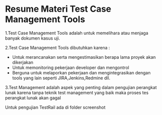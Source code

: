 # Resume Materi Test Case Management Tools
1.Test Case Management Tools adalah untuk memelihara atau menjaga banyak dokumen kasus uji.<br>

2.Test Case Management Tools dibutuhkan karena :
- Untuk merancanakan serta mengestimasikan berapa lama proyek akan dikerjakan
- Untuk memonitoring pekerjaan developer dan mengontrol 
- Berguna untuk melaporkan pekerjaan dan mengintegrasikan dengan tools yang lain seperti JIRA,Jenkins,Redmine dll.

3.Test Management adalah aspek yang penting dalam pengujian perangkat lunak karena tanpa teknik test management yang baik maka proses tes perangkat lunak akan gagal

Untuk pengujian TestRail ada di folder screenshot
